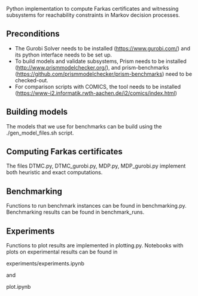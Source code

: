 Python implementation to compute Farkas certificates and witnessing subsystems 
for reachability constraints in Markov decision processes.

## Preconditions
* The Gurobi Solver needs to be installed (https://www.gurobi.com/) and its
python interface needs to be set up.
* To build models and validate subsystems, Prism needs to be installed 
(http://www.prismmodelchecker.org/), and prism-benchmarks
(https://github.com/prismmodelchecker/prism-benchmarks) need to be checked-out.
* For comparison scripts with COMICS, the tool needs to be installed
(https://www-i2.informatik.rwth-aachen.de/i2/comics/index.html)

## Building models

The models that we use for benchmarks can be build using the ./gen\_model\_files.sh script.

## Computing Farkas certificates
The files DTMC.py, DTMC_gurobi.py, MDP.py, MDP_gurobi.py implement both
heuristic and exact computations.

## Benchmarking

Functions to run benchmark instances can be found in benchmarking.py.
Benchmarking results can be found in benchmark_runs.

## Experiments

Functions to plot results are implemented in plotting.py.
Notebooks with plots on experimental results can be found in

experiments/experiments.ipynb

and 

plot.ipynb

